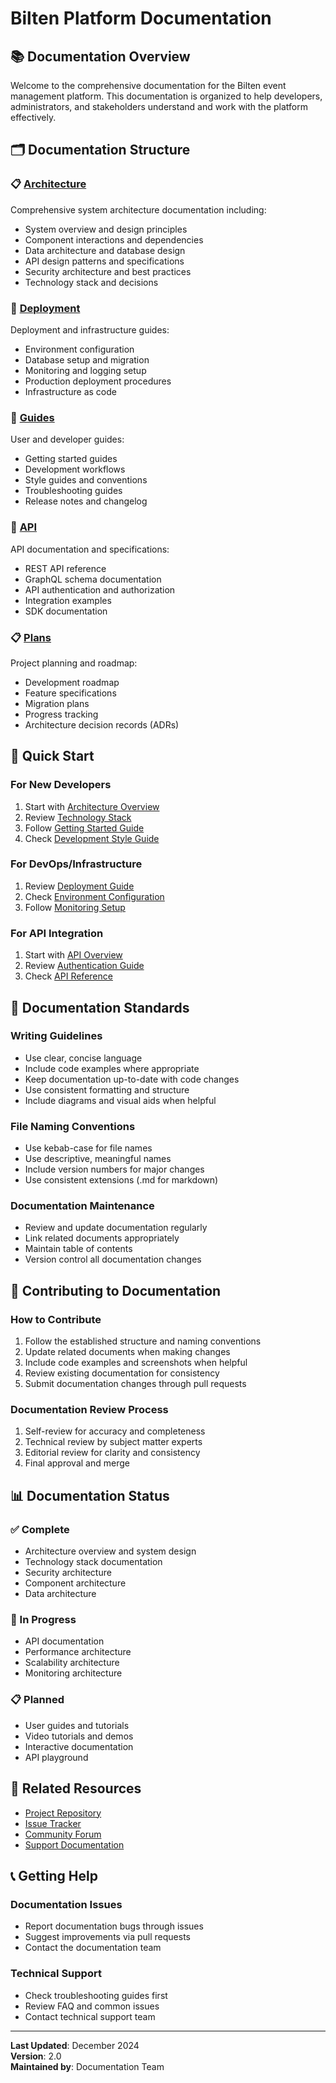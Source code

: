 # Bilten Platform Documentation

## 📚 Documentation Overview

Welcome to the comprehensive documentation for the Bilten event management platform. This documentation is organized to help developers, administrators, and stakeholders understand and work with the platform effectively.

## 🗂️ Documentation Structure

### 📋 [Architecture](./architecture/)
Comprehensive system architecture documentation including:
- System overview and design principles
- Component interactions and dependencies
- Data architecture and database design
- API design patterns and specifications
- Security architecture and best practices
- Technology stack and decisions

### 🚀 [Deployment](./deployment/)
Deployment and infrastructure guides:
- Environment configuration
- Database setup and migration
- Monitoring and logging setup
- Production deployment procedures
- Infrastructure as code

### 📖 [Guides](./guides/)
User and developer guides:
- Getting started guides
- Development workflows
- Style guides and conventions
- Troubleshooting guides
- Release notes and changelog

### 🔌 [API](./api/)
API documentation and specifications:
- REST API reference
- GraphQL schema documentation
- API authentication and authorization
- Integration examples
- SDK documentation

### 📋 [Plans](./plans/)
Project planning and roadmap:
- Development roadmap
- Feature specifications
- Migration plans
- Progress tracking
- Architecture decision records (ADRs)

## 🎯 Quick Start

### For New Developers
1. Start with [Architecture Overview](./architecture/system-overview.md)
2. Review [Technology Stack](./architecture/technology-stack.md)
3. Follow [Getting Started Guide](./guides/getting-started.md)
4. Check [Development Style Guide](./guides/STYLE_GUIDE.md)

### For DevOps/Infrastructure
1. Review [Deployment Guide](./deployment/)
2. Check [Environment Configuration](./deployment/ENV_CONFIGURATION.md)
3. Follow [Monitoring Setup](./deployment/MONITORING_SETUP.md)

### For API Integration
1. Start with [API Overview](./api/README.md)
2. Review [Authentication Guide](./api/authentication.md)
3. Check [API Reference](./api/reference/)

## 📝 Documentation Standards

### Writing Guidelines
- Use clear, concise language
- Include code examples where appropriate
- Keep documentation up-to-date with code changes
- Use consistent formatting and structure
- Include diagrams and visual aids when helpful

### File Naming Conventions
- Use kebab-case for file names
- Use descriptive, meaningful names
- Include version numbers for major changes
- Use consistent extensions (.md for markdown)

### Documentation Maintenance
- Review and update documentation regularly
- Link related documents appropriately
- Maintain table of contents
- Version control all documentation changes

## 🔄 Contributing to Documentation

### How to Contribute
1. Follow the established structure and naming conventions
2. Update related documents when making changes
3. Include code examples and screenshots when helpful
4. Review existing documentation for consistency
5. Submit documentation changes through pull requests

### Documentation Review Process
1. Self-review for accuracy and completeness
2. Technical review by subject matter experts
3. Editorial review for clarity and consistency
4. Final approval and merge

## 📊 Documentation Status

### ✅ Complete
- Architecture overview and system design
- Technology stack documentation
- Security architecture
- Component architecture
- Data architecture

### 🚧 In Progress
- API documentation
- Performance architecture
- Scalability architecture
- Monitoring architecture

### 📋 Planned
- User guides and tutorials
- Video tutorials and demos
- Interactive documentation
- API playground

## 🔗 Related Resources

- [Project Repository](../README.md)
- [Issue Tracker](https://github.com/bilten/issues)
- [Community Forum](https://community.bilten.com)
- [Support Documentation](https://support.bilten.com)

## 📞 Getting Help

### Documentation Issues
- Report documentation bugs through issues
- Suggest improvements via pull requests
- Contact the documentation team

### Technical Support
- Check troubleshooting guides first
- Review FAQ and common issues
- Contact technical support team

---

**Last Updated**: December 2024  
**Version**: 2.0  
**Maintained by**: Documentation Team
